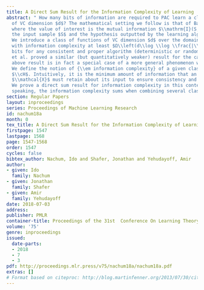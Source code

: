 ```yaml
---
title: A Direct Sum Result for the Information Complexity of Learning
abstract: " How many bits of information are required to PAC learn a class of hypotheses
  of VC dimension $d$? The mathematical setting we follow is that of Bassily et al.,
  where the value of interest is the mutual information $\\mathrm{I}(S;A(S))$ between
  the input sample $S$ and the hypothesis outputted by the learning algorithm $A$.
  We introduce a class of functions of VC dimension $d$ over the domain $\\mathcal{X}$
  with information complexity at least $Ω\\left(d\\log \\log \\frac{|\\mathcal{X}|}{d}\\right)$
  bits for any consistent and proper algorithm (deterministic or random). Bassily
  et al. proved a similar (but quantitatively weaker) result for the case $d=1$. The
  above result is in fact a special case of a more general phenomenon we explore.
  We define the notion of {\\em information complexity} of a given class of functions
  $\\cH$. Intuitively, it is the minimum amount of information that an algorithm for
  $\\mathcal{X}$ must retain about its input to ensure consistency and properness.
  We prove a direct sum result for information complexity in this context; roughly
  speaking, the information complexity sums when combining several classes. "
section: Regular Papers
layout: inproceedings
series: Proceedings of Machine Learning Research
id: nachum18a
month: 0
tex_title: A Direct Sum Result for the Information Complexity of Learning
firstpage: 1547
lastpage: 1568
page: 1547-1568
order: 1547
cycles: false
bibtex_author: Nachum, Ido and Shafer, Jonathan and Yehudayoff, Amir
author:
- given: Ido
  family: Nachum
- given: Jonathan
  family: Shafer
- given: Amir
  family: Yehudayoff
date: 2018-07-03
address: 
publisher: PMLR
container-title: Proceedings of the 31st  Conference On Learning Theory
volume: '75'
genre: inproceedings
issued:
  date-parts:
  - 2018
  - 7
  - 3
pdf: http://proceedings.mlr.press/v75/nachum18a/nachum18a.pdf
extras: []
# Format based on citeproc: http://blog.martinfenner.org/2013/07/30/citeproc-yaml-for-bibliographies/
---
```


